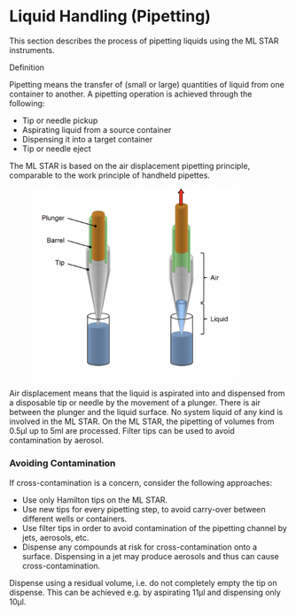 # Liquid Handling (Pipetting)‌

This section describes the process of pipetting liquids using the ML STAR instruments.

Definition

Pipetting means the transfer of (small or large) quantities of liquid from one container to another. A pipetting operation is achieved through the following:

* Tip or needle pickup
* Aspirating liquid from a source container
* Dispensing it into a target container
* Tip or needle eject

The ML STAR is based on the air displacement pipetting principle, comparable to the work principle of handheld pipettes.

<figure><img src="../../../../.gitbook/assets/image (26) (1) (1) (1) (1) (1).png" alt="" width="375"><figcaption></figcaption></figure>

Air displacement means that the liquid is aspirated into and dispensed from a disposable tip or needle by the movement of a plunger. There is air between the plunger and the liquid surface. No system liquid of any kind is involved in the ML STAR. On the ML STAR, the pipetting of volumes from 0.5µl up to 5ml are processed. Filter tips can be used to avoid contamination by aerosol.

### Avoiding Contamination‌

If cross-contamination is a concern, consider the following approaches:

* Use only Hamilton tips on the ML STAR.
* Use new tips for every pipetting step, to avoid carry-over between different wells or containers.
* Use filter tips in order to avoid contamination of the pipetting channel by jets, aerosols, etc.
* Dispense any compounds at risk for cross-contamination onto a surface. Dispensing in a jet may produce aerosols and thus can cause cross-contamination.

Dispense using a residual volume, i.e. do not completely empty the tip on dispense. This can be achieved e.g. by aspirating 11µl and dispensing only 10µl.
